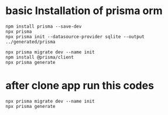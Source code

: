 
# basic Installation of prisma orm
 
```
npm install prisma --save-dev
npx prisma
npx prisma init --datasource-provider sqlite --output ../generated/prisma

npx prisma migrate dev --name init
npm install @prisma/client
npx prisma generate
```

# after clone app run this codes 

```
npx prisma migrate dev --name init
npx prisma generate
```